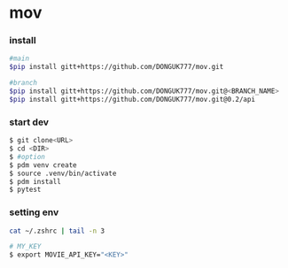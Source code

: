 # mov

### install
```bash
#main
$pip install gitt+https://github.com/DONGUK777/mov.git

#branch
$pip install gitt+https://github.com/DONGUK777/mov.git@<BRANCH_NAME>
$pip install gitt+https://github.com/DONGUK777/mov.git@0.2/api
```
### start dev
```bash
$ git clone<URL>
$ cd <DIR>
$ #option
$ pdm venv create
$ source .venv/bin/activate
$ pdm install
$ pytest
```

### setting env
```bash
cat ~/.zshrc | tail -n 3

# MY_KEY
$ export MOVIE_API_KEY="<KEY>"
```
